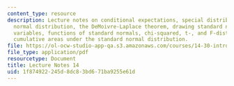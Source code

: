 ```yaml
---
content_type: resource
description: Lecture notes on conditional expectations, special distributions, the
  normal distribution, the DeMoivre-Laplace theorem, drawing standard normal random
  variables, functions of standard normals, chi-squared, t-, and F-distribution, and
  cumulative areas under the standard normal distribution.
file: https://ol-ocw-studio-app-qa.s3.amazonaws.com/courses/14-30-introduction-to-statistical-methods-in-economics-spring-2009/1f874922245d8dc83bd671ba9255e61d_MIT14_30s09_lec14.pdf
file_type: application/pdf
resourcetype: Document
title: Lecture Notes 14
uid: 1f874922-245d-8dc8-3bd6-71ba9255e61d
---
```

